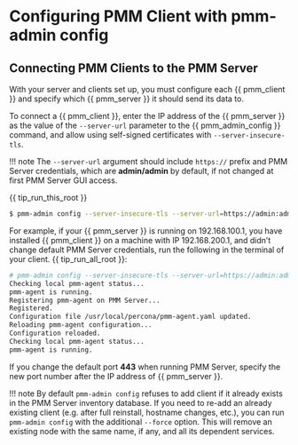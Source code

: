 # Configuring PMM Client with pmm-admin config

## Connecting PMM Clients to the PMM Server

With your server and clients set up, you must configure each {{ pmm_client }} and
specify which {{ pmm_server }} it should send its data to.

To connect a {{ pmm_client }}, enter the IP address of the {{ pmm_server }} as the value
of the `--server-url` parameter to the {{ pmm_admin_config }} command, and
allow using self-signed certificates with `--server-insecure-tls`.

!!! note 
    The `--server-url` argument should include `https://` prefix
and PMM Server credentials, which are **admin/admin** by default, if
not changed at first PMM Server GUI access.

{{ tip_run_this_root }}

```bash
$ pmm-admin config --server-insecure-tls --server-url=https://admin:admin@192.168.100.1:443
```

For example, if your {{ pmm_server }} is running on 192.168.100.1, you have
installed {{ pmm_client }} on a machine with IP 192.168.200.1, and didn’t change
default PMM Server credentials, run the following in the terminal of your
client. {{ tip_run_all_root }}:

```bash
# pmm-admin config --server-insecure-tls --server-url=https://admin:admin@192.168.100.1:443
Checking local pmm-agent status...
pmm-agent is running.
Registering pmm-agent on PMM Server...
Registered.
Configuration file /usr/local/percona/pmm-agent.yaml updated.
Reloading pmm-agent configuration...
Configuration reloaded.
Checking local pmm-agent status...
pmm-agent is running.
```

If you change the default port **443** when running PMM Server, specify the new port number after the IP
address of {{ pmm_server }}.

!!! note
    By default `pmm-admin config` refuses to add client if it already exists in the PMM Server inventory database. If you need to re-add an already existing client (e.g. after full reinstall, hostname changes, etc.), you can run `pmm-admin config` with the additional `--force` option. This will remove an existing node with the same name, if any, and all its dependent services.
